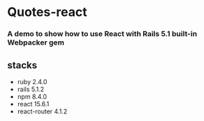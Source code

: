 # Quotes-react

### A demo to show how to use React with Rails 5.1 built-in Webpacker gem

## stacks

- ruby 2.4.0
- rails 5.1.2
- npm 8.4.0
- react 15.6.1
- react-router 4.1.2
